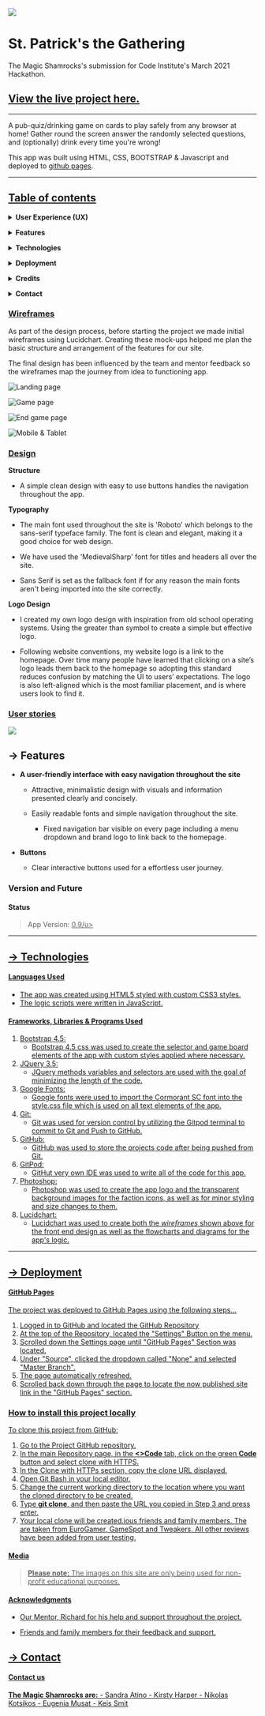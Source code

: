 <img src="assets/images/logo.png"> 
<h1 align="left">St. Patrick's the Gathering</h1>
The Magic Shamrocks's submission for Code Institute's March 2021 Hackathon.


## [View the live project here.](https://keisgsmit.github.io/Hackathon/)
---
A pub-quiz/drinking game on cards to play safely from any browser at home! Gather round the screen answer the randomly selected questions, and (optionally) drink every time you're wrong!

This app was built using HTML, CSS, BOOTSTRAP & Javascript and deployed to [github pages](https://keisgsmit.github.io/Hackathon/).

---

## <u>Table of contents</u>

**<details><summary> User Experience (UX)</summary>**
  - [Scope](#scope)
  - [Design](#design)
  - [User stories](#user-stories)
  - [Wireframes](#wireframes)
</details>

**<details><summary> Features</summary>**
  - [Features used](#features-used)
  - [Version and future](#version-and-future)
  - [Status](#status)
</details>

**<details><summary> Technologies</summary>**
  - [Languages](#languages)
  - [Frameworks, Libraries & Programs](#frameworks-libraries-programs)
</details>

**<details><summary> Deployment</summary>**
  - [Deploy to Heroku](#deploy-to-heroku)
  - [Accessing code](#accessing-code)
</details>

**<details><summary> Credits</summary>**
  - [Content](#content)
  - [Media](#media)
  - [Acknowledgements](#acknowledgements)
</details>

**<details><summary> Contact</summary>**
  - [Contact details](#contact-details) 
</details>


### **<u>Wireframes</u>**

As part of the design process, before starting the project we made initial wireframes using Lucidchart. Creating these mock-ups helped me plan the basic structure and arrangement of the features for our site.

The final design has been influenced by the team and mentor feedback so the wireframes map the journey from idea to functioning app.



![Landing page](assets/wireframes/landingpage.png)

![Game page](assets/wireframes/gamepage.png)

![End game page](assets/wireframes/endgame.png)

![Mobile & Tablet](assets/wireframes/mobiletablet.png)





### **<u>Design</u>**

**Structure**

- A simple clean design with easy to use buttons handles the navigation throughout the app.


**Typography**

- The main font used throughout the site is 'Roboto' which belongs to the sans-serif typeface family. The font is clean and elegant, making it a good choice for web design.

- We have used the 'MedievalSharp' font for titles and headers all over the site.

- Sans Serif is set as the fallback font if for any reason the main fonts aren't being imported into the site correctly.


**Logo Design**

- I created my own logo design with inspiration from old school operating systems. Using the greater than symbol  to create a simple but effective logo.

- Following website conventions, my website logo is a link to the homepage. Over time many people have learned that clicking on a site’s logo leads them back to the homepage so adopting this standard reduces confusion by matching the UI to users’ expectations. The logo is also left-aligned which is the most familiar placement, and is where users look to find it.


### <u>**User stories**</u>

<img src="assets/wireframes/UserStories.png"> 

## &rarr; **Features**

- **A user-friendly interface with easy navigation throughout the site**
  - Attractive, minimalistic design with visuals and information presented clearly and concisely.

  - Easily readable fonts and simple navigation throughout the site.
    - Fixed navigation bar visible on every page including a menu dropdown and brand logo to link back to the homepage.

  
- **Buttons**
    - Clear interactive buttons used for a effortless user journey.


### **Version and Future**

#### Status

> App Version: <u>0.9/u>

---

## &rarr; **Technologies**

#### Languages Used

-   The app was created using [HTML5](https://en.wikipedia.org/wiki/HTML5) styled with custom [CSS3](https://en.wikipedia.org/wiki/Cascading_Style_Sheets) styles. 
-   The logic scripts were written in [JavaScript](https://developer.mozilla.org/en-US/docs/Web/JavaScript).

#### Frameworks, Libraries & Programs Used

1. [Bootstrap 4.5:](https://getbootstrap.com/)
    * Bootstrap 4.5 css was used to create the selector and game board elements of the app with custom styles applied where necessary.
2. [JQuery 3.5:](https://jquery.com/)
    * JQuery methods variables and selectors are used with the goal of minimizing the length of the code.
3. [Google Fonts:](https://fonts.google.com/)
    * Google fonts were used to import the [Cormorant SC](https://fonts.google.com/specimen/Cormorant+SC) font into the style.css file which is used on all text elements of the app.
4. [Git:](https://git-scm.com/)
    * Git was used for version control by utilizing the Gitpod terminal to commit to Git and Push to GitHub.
5. [GitHub:](https://github.com/)
    * GitHub was used to store the projects code after being pushed from Git.
7. [GitPod:](https://gitpod.io)
    * GitHut very own IDE was used to write all of the code for this app.
6. [Photoshop:](https://www.adobe.com/ie/products/photoshop.html)
    * Photoshop was used to create the app logo and the transparent background images for the faction icons, as well as for minor styling and size changes to them.
7. [Lucidchart:](https://lucid.app/users/login#/login)
    * Lucidchart was used to create both the *wireframes* shown above for the front end design as well as the [flowcharts](https://github.com/NikolasKotsikos/Warhammer40kTicTacToe/assets/diagrams/Flowchart-Logic.png) and [diagrams](https://github.com/NikolasKotsikos/Warhammer40kTicTacToe/assets/diagrams/Diagram-VictoryConditions.png) for the app's logic.

---

## &rarr; **Deployment**

#### GitHub Pages

The project was deployed to GitHub Pages using the following steps...

1. Logged in to GitHub and located the [GitHub Repository](https://github.com/NikolasKotsikos/Warhammer40kTicTacToe)
2. At the top of the Repository, located the "Settings" Button on the menu. 
3. Scrolled down the Settings page until "GitHub Pages" Section was located.
4. Under "Source", clicked the dropdown called "None" and selected "Master Branch".
5. The page automatically refreshed.
6. Scrolled back down through the page to locate the now published site [link](https://github.com/NikolasKotsikos/Warhammer40kTicTacToe/index.html) in the "GitHub Pages" section.

### How to install this project locally

To clone this project from GitHub:

1. Go to the [Project GitHub repository](https://github.com/NikolasKotsikos/Warhammer40kTicTacToe).
2. In the main Repository page, in the **<>Code** tab, click on the green **Code** button and select clone with HTTPS.
3. In the Clone with HTTPs section, copy the clone URL displayed. 
4. Open Git Bash in your local editor.
5. Change the current working directory to the location where you want the cloned directory to be created.
6. Type **git clone**, and then paste the URL you copied in Step 3 and press enter.
7. Your local clone will be created.ious friends and family members. The are taken from [EuroGamer](https://www.organix.com/), [GameSpot](https://www.gamespot.com/) and [Tweakers](https://tweakers.net/). All other reviews have been added from user testing.

#### Media

> **Please note:** The images on this site are only being used for non-profit educational purposes.


#### Acknowledgments

- Our Mentor, Richard for his help and support throughout the project.

- Friends and family members for their feedback and support.

## &rarr; **Contact**

#### Contact us

**The Magic Shamrocks are:**
    - Sandra Atino
    - Kirsty Harper
    - Nikolas Kotsikos
    - Eugenia Musat
    - Keis Smit

 


 